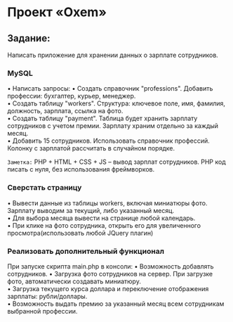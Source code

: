 # Проект «Oxem»

## Задание:
Написать приложение для хранении данных о зарплате сотрудников.
### MySQL
•	Написать запросы:
•	Создать справочник "professions". Добавить профессии: бухгалтер, курьер,
менеджер.<br>
•	Создать таблицу "workers". Структура: ключевое поле, имя, фамилия, должность,
зарплата, ссылка на фото.<br>
•	Создать таблицу "payment". Таблица будет хранить зарплату сотрудников с
учетом премии. Зарплату храним отдельно за каждый месяц.<br>
•	Добавить 15 сотрудников. Использовать справочник профессий. Колонку с
зарплатой рассчитать в случайном порядке.<br>

`Заметка:`
PHP + HTML + CSS + JS – вывод зарплат сотрудников.
PHP код писать с нуля, без использования фреймворков.

### Сверстать страницу
• Вывести данные из таблицы workers, включая миниатюры фото. Зарплату выводим
за текущий, либо указанный месяц.<br>
•	Для выбора месяца вывести на странице любой календарь.<br>
•	При клике на фото сотрудника, открыть его для увеличенного
просмотра(использовать любой JQuery плагин)<br>

### Реализовать дополнительный функционал
При запуске скрипта main.php в консоли:
•	Возможность добавлять сотрудников.
•	Загрузка фото сотрудников на сервер. При загрузке фото, автоматически
создавать миниатюру.<br>
•	Загрузка текущего курса доллара и переключение отображения зарплаты:
рубли/доллары.<br>
•	Возможность выдать премию за указанный месяц всем сотрудникам
выбранной профессии.<br>